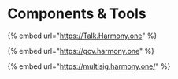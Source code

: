 # Components & Tools

{% embed url="https://Talk.Harmony.one" %}

{% embed url="https://gov.harmony.one" %}

{% embed url="https://multisig.harmony.one/" %}
